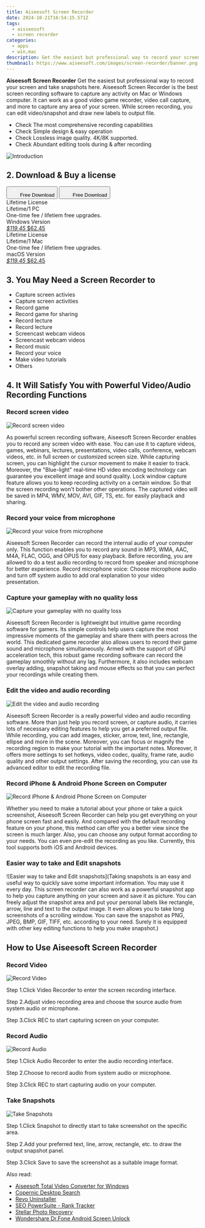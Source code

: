 ```yaml
---
title: Aiseesoft Screen Recorder
date: 2024-10-21T16:54:15.571Z
tags: 
  - aisseesoft
  - screen recorder
categories: 
  - apps
  - win,mac
description: Get the easiest but professional way to record your screen and take snapshots here. 
thumbnail: https://www.aiseesoft.com/images/screen-recorder/banner.png
---
```


**Aiseesoft Screen Recorder** Get the easiest but professional way to record your screen and take snapshots here. Aiseesoft Screen Recorder is the best screen recording software to capture any activity on Mac or Windows computer. It can work as a good video game recorder, video call capture, and more to capture any area of your screen. While screen recording, you can edit video/snapshot and draw new labels to output file.

- Check The most comprehensive recording capabilities
- Check Simple design & easy operation
- Check Lossless image quality. 4K/8K supported.
- Check Abundant editing tools during & after recording

![Introduction](https://www.aiseesoft.com/images/screen-recorder/banner.png)

## 2. Download & Buy a license

<div class="mx-auto flex items-center justify-center space-x-4">
  <button 
  onclick="javascript:window.open('https://secure.2checkout.com/order/checkout.php?PRODS=4731794&QTY=1&COUPON=AISEOHC&DESIGN_TYPE=2&SHORT_FORM=1&AFFILIATE=108875&CART=1', '_blank');
    window.open('https://download.aiseesoft.com/mac/mac-screen-recorder.zip', '_blank');void(0);"
  class="flex flex-row font-bold rounded-lg text-lg w-48 h-16 bg-[#FF8014] text-[#ffffff] items-center justify-center p-2">
    <svg width="24px" height="24px" viewBox="0 0 24 24" xmlns="http://www.w3.org/2000/svg" color="#ffffff" fill="none" stroke="currentColor" stroke-width="3" stroke-linecap="round" stroke-linejoin="round"><path d="M16 2C16.3632 4.17921 14.0879 5.83084 12.8158 6.57142C12.4406 6.78988 12.0172 6.5117 12.0819 6.08234C12.2993 4.63878 13.0941 2.00008 16 2Z" stroke="#f8f7f7" stroke-width="1.5"></path><path d="M9 6.5C9.89676 6.5 10.6905 6.69941 11.2945 6.92013C12.0563 7.19855 12.9437 7.19854 13.7055 6.92012C14.3094 6.6994 15.1032 6.5 15.9999 6.5C17.0852 6.5 18.4649 7.08889 19.4999 8.26666C16 11 17 15.5 20.269 16.6916C19.2253 19.5592 17.2413 21.5 15.4999 21.5C13.9999 21.5 14 20.8 12.5 20.8C11 20.8 11 21.5 9.5 21.5C7 21.5 4 17.5 4 12.5C4 8.5 7 6.5 9 6.5Z" stroke="#f8f7f7" stroke-width="1.5"></path></svg>    
    <span class="font-medium mx-auto">Free Download</span>  
  </button>
  <button 
  onclick="javascript:window.open('https://secure.2checkout.com/order/checkout.php?PRODS=4667672&QTY=1&COUPON=AISEOHC&DESIGN_TYPE=2&SHORT_FORM=1&AFFILIATE=108875&CART=1)', '_blank');
    window.open('https://download.aiseesoft.com/screen-recorder.exe', '_blank');void(0);"
  class="flex flex-row font-bold rounded-lg text-lg w-48 h-16 bg-[#FF8014] text-[#ffffff] items-center justify-center p-2">
    <svg width="24px" height="24px" viewBox="0 0 24 24" xmlns="http://www.w3.org/2000/svg" color="#ffffff" fill="none" stroke="currentColor" stroke-width="3" stroke-linecap="round" stroke-linejoin="round"><path d="M4 16.9865V7.01353C4 6.71792 4.21531 6.46636 4.50737 6.42072L19.3074 4.10822C19.6713 4.05137 20 4.33273 20 4.70103V19.299C20 19.6673 19.6713 19.9486 19.3074 19.8918L4.50737 17.5793C4.21531 17.5336 4 17.2821 4 16.9865Z" stroke="#f8f7f7" stroke-width="1.5"></path><path d="M4 12H20" stroke="#f8f7f7" stroke-width="1.5"></path><path d="M10.5 5.5V18.5" stroke="#f8f7f7" stroke-width="1.5"></path></svg>
    <span class="font-medium mx-auto">Free Download</span>  
  </button>
</div>

<div class="mx-auto flex items-center justify-center">
  <div class="m-8 grid grid-cols-1 gap-6 xl:grid-cols-2">
    <div class="flex w-full flex-col rounded-2xl bg-[#ffffff] text-[#374151] shadow-xl xl:w-96">
      <div class="flex h-full flex-col p-8">
        <div class="pb-6 text-3xl font-bold">Lifetime License</div>
        <div class="pb-12 text-lg">
          Lifetime/1 PC
          <div class="text-xs">One-time fee / lifetiem free upgrades.</div>
          <div class="text-xs">Windows Version</div>
        </div>
        <div class="flex flex-col gap-3 text-base"></div>
        <div class="flex flex-grow"></div>
        <div class="flex pt-10">
          <a href="https://secure.2checkout.com/order/checkout.php?PRODS=4667672&QTY=1&COUPON=AISEOHC&DESIGN_TYPE=2&SHORT_FORM=1&AFFILIATE=108875&CART=1" class="w-full transform cursor-pointer rounded-lg bg-[#7e22ce] p-3 text-center text-xl font-bold !text-[#ffffff] !no-underline transition-transform hover:bg-purple-800 active:scale-95"> 
           <em class="text-base line-through !text-[#c5c5c5]">$119.45</em>
            $62.45
          </a>
        </div>
      </div>
    </div>
    <div class="flex w-full flex-col rounded-2xl bg-[#ffffff] text-[#374151] shadow-xl xl:w-96">
      <div class="flex h-full flex-col p-8">
        <div class="pb-6 text-3xl font-bold">Lifetime License</div>
        <div class="pb-12 text-lg">
          Lifetime/1 Mac
          <div class="text-xs">One-time fee / lifetiem free upgrades.</div>
          <div class="text-xs">macOS Version</div>
        </div>
        <div class="flex flex-col gap-3 text-base"></div>
        <div class="flex flex-grow"></div>
        <div class="flex pt-10">
          <a href="https://secure.2checkout.com/order/checkout.php?PRODS=4731794&QTY=1&COUPON=AISEOHC&DESIGN_TYPE=2&SHORT_FORM=1&AFFILIATE=108875&CART=1" class="w-full transform cursor-pointer rounded-lg bg-[#7e22ce] p-3 text-center text-xl font-bold !text-[#ffffff] !no-underline transition-transform hover:bg-purple-800 active:scale-95">
           <em class="text-base line-through !text-[#c5c5c5]">$119.45</em>
            $62.45
          </a>
        </div>
      </div>
    </div>   
  </div>
</div>

## 3. You May Need a Screen Recorder to 

- Capture screen activies
- Capture screen activities
- Record game
- Record game for sharing
- Record lecture
- Record lecture
- Screencast webcam videos
- Screencast webcam videos
- Record music
- Record your voice
- Make video tutorials
- Others

## 4. It Will Satisfy You with Powerful Video/Audio Recording Functions

### Record screen video

![Record screen video](https://www.aiseesoft.com/images/screen-recorder/big1.jpg)

As powerful screen recording software, Aiseesoft Screen Recorder enables you to record any screen video with ease. You can use it to capture videos, games, webinars, lectures, presentations, video calls, conference, webcam videos, etc. in full screen or customized screen size.
While capturing screen, you can highlight the cursor movement to make it easier to track. Moreover, the "Blue-light" real-time HD video encoding technology can guarantee you excellent image and sound quality. Lock window capture feature allows you to keep recording activity on a certain window. So that the screen recording won't bother other operations. The captured video will be saved in MP4, WMV, MOV, AVI, GIF, TS, etc. for easily playback and sharing.

### Record your voice from microphone

![Record your voice from microphone](https://www.aiseesoft.com/images/screen-recorder/big2.jpg)

Aiseesoft Screen Recorder can record the internal audio of your computer only. This function enables you to record any sound in MP3, WMA, AAC, M4A, FLAC, OGG, and OPUS for easy playback.
Before recording, you are allowed to do a test audio recording to record from speaker and microphone for better experience.
Record microphone voice: Choose microphone audio and turn off system audio to add oral explanation to your video presentation.

### Capture your gameplay with no quality loss

![Capture your gameplay with no quality loss](https://www.aiseesoft.com/images/screen-recorder/record-gameplay.jpg)

Aiseesoft Screen Recorder is lightweight but intuitive game recording software for gamers. Its simple controls help users capture the most impressive moments of the gameplay and share them with peers across the world. This dedicated game recorder also allows users to record their game sound and microphone simultaneously. Armed with the support of GPU acceleration tech, this robust game recording software can record the gameplay smoothly without any lag. Furthermore, it also includes webcam overlay adding, snapshot taking and mouse effects so that you can perfect your recordings while creating them.

### Edit the video and audio recording

![Edit the video and audio recording](https://www.aiseesoft.com/images/screen-recorder/big4.jpg)

Aiseesoft Screen Recorder is a really powerful video and audio recording software. More than just help you record screen, or capture audio, it carries lots of necessary editing features to help you get a preferred output file. While recording, you can add images, sticker, arrow, text, line, rectangle, ellipse and more in the scene. Moreover, you can focus or magnify the recording region to make your tutorial with the important notes. Moreover, it offers more settings to set hotkeys, video codec, quality, frame rate, audio quality and other output settings. After saving the recording, you can use its advanced editor to edit the recording file.

### Record iPhone & Android Phone Screen on Computer

![Record iPhone & Android Phone Screen on Computer](https://www.aiseesoft.com/images/screen-recorder/record-phone-screen.jpg)

Whether you need to make a tutorial about your phone or take a quick screenshot, Aiseesoft Screen Recorder can help you get everything on your phone screen fast and easily. And compared with the default recording feature on your phone, this method can offer you a better view since the screen is much larger. Also, you can choose any output format according to your needs. You can even pre-edit the recording as you like. Currently, this tool supports both iOS and Android devices.

### Easier way to take and Edit snapshots

![Easier way to take and Edit snapshots](Taking snapshots is an easy and useful way to quickly save some important information. You may use it every day. This screen recorder can also work as a powerful snapshot app to help you capture anything on your screen and save it as picture. You can freely adjust the snapshot area and put your personal labels like rectangle, arrow, line and text to the output image. It even allows you to take long screenshots of a scrolling window. You can save the snapshot as PNG, JPEG, BMP, GIF, TIFF, etc. according to your need. Surely it is equipped with other key editing functions to help you make snapshot.)

## How to Use Aiseesoft Screen Recorder

### Record Video

![Record Video](https://www.aiseesoft.com/images/screen-recorder/aiseesoft-screen-recorder-record-video.jpg)

Step 1.Click Video Recorder to enter the screen recording interface.

Step 2.Adjust video recording area and choose the source audio from system audio or microphone.

Step 3.Click REC to start capturing screen on your computer.

### Record Audio

![Record Audio](https://www.aiseesoft.com/images/screen-recorder/aiseesoft-screen-recorder-record-audio.jpg)

Step 1.Click Audio Recorder to enter the audio recording interface.

Step 2.Choose to record audio from system audio or microphone.

Step 3.Click REC to start capturing audio on your computer.

### Take Snapshots

![Take Snapshots](https://www.aiseesoft.com/images/screen-recorder/aiseesoft-screen-recorder-take-snapshots.jpg)

Step 1.Click Snapshot to directly start to take screenshot on the specific area.

Step 2.Add your preferred text, line, arrow, rectangle, etc. to draw the output snapshot panel.

Step 3.Click Save to save the screenshot as a suitable image format.

<ins class="adsbygoogle"
      style="display:block"
      data-ad-client="ca-pub-7571918770474297"
      data-ad-slot="8358498916"
      data-ad-format="auto"
      data-full-width-responsive="true"></ins>

<span class="atpl-alsoreadstyle">Also read:</span>
<div><ul>
<li><a href="https://tools.techidaily.com/aiseesoft-total-video-converter-for-win/"><u>Aiseesoft Total Video Converter for Windows</u></a></li>
<li><a href="https://tools.techidaily.com/copernic-desktop-search/"><u>Copernic Desktop Search</u></a></li>
<li><a href="https://tools.techidaily.com/revouninstaller/"><u>Revo Uninstaller</u></a></li>
<li><a href="https://tools.techidaily.com/link-assistant-rank-tracker/"><u>SEO PowerSuite - Rank Tracker</u></a></li>
<li><a href="https://tools.techidaily.com/stellar-photo-recovery/"><u>Stellar Photo Recovery</u></a></li>
<li><a href="https://tools.techidaily.com/wondershare-dr-fone-unlock-android-screen/"><u>Wondershare Dr.Fone Android Screen Unlock</u></a></li>
</ul></div>

